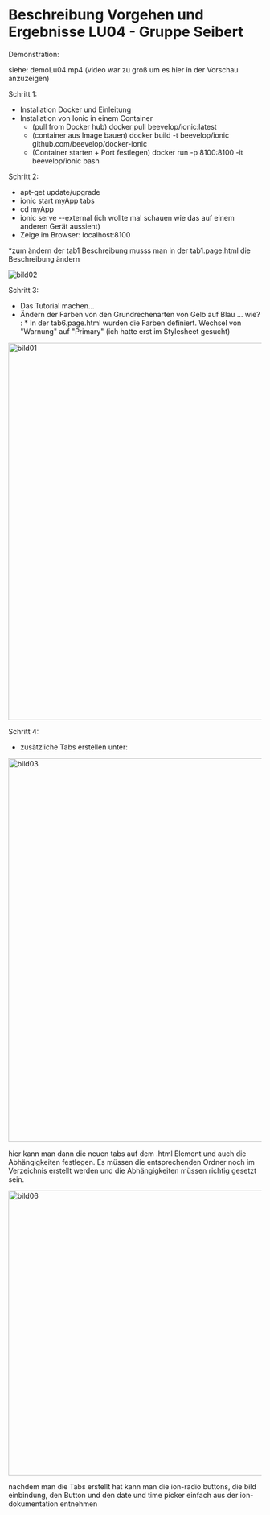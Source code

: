 <h1>Beschreibung Vorgehen und Ergebnisse LU04 - Gruppe Seibert </h1>

Demonstration:

siehe: demoLu04.mp4 (video war zu groß um es hier in der Vorschau anzuzeigen)



Schritt 1:
* Installation Docker und Einleitung
* Installation von Ionic in einem Container
    * (pull from Docker hub) docker pull beevelop/ionic:latest
    * (container aus Image bauen) docker build -t beevelop/ionic github.com/beevelop/docker-ionic
    * (Container starten + Port festlegen) docker run -p 8100:8100 -it beevelop/ionic bash
 
Schritt 2:
* apt-get update/upgrade
* ionic start myApp tabs
* cd myApp
* ionic serve --external (ich wollte mal schauen wie das auf einem anderen Gerät aussieht)
* Zeige im Browser: localhost:8100

*zum ändern der tab1 Beschreibung musss man in der tab1.page.html die Beschreibung ändern

![bild02](https://user-images.githubusercontent.com/75586118/112783495-bea17300-904f-11eb-8983-bd2b05f58d8d.png)

Schritt 3:

* Das Tutorial machen...
* Ändern der Farben von den Grundrechenarten von Gelb auf Blau ... wie? :
      * In der tab6.page.html wurden die Farben definiert. Wechsel von "Warnung" auf "Primary" (ich hatte erst im Stylesheet gesucht)
      
 <img width="750" alt="bild01" src="https://user-images.githubusercontent.com/75586118/112783699-37a0ca80-9050-11eb-9966-c5e1c2dc2be8.png">


Schritt 4:

* zusätzliche Tabs erstellen unter: 

<img width="763" alt="bild03" src="https://user-images.githubusercontent.com/75586118/112783885-9b2af800-9050-11eb-8f6c-66a4017bbea3.png">

hier kann man dann die neuen tabs auf dem .html Element und auch die Abhängigkeiten festlegen. Es müssen die entsprechenden Ordner noch im Verzeichnis erstellt werden und die Abhängigkeiten müssen richtig gesetzt sein.

<img width="566" alt="bild06" src="https://user-images.githubusercontent.com/75586118/112784003-d7f6ef00-9050-11eb-89d9-4249cc64dd88.png">


nachdem man die Tabs erstellt hat kann man die ion-radio buttons, die bild einbindung, den Button und den date und time picker einfach aus der ion-dokumentation entnehmen


